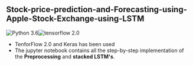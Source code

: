 ## Stock-price-prediction-and-Forecasting-using-Apple-Stock-Exchange-using-LSTM
![Python 3.6](https://img.shields.io/badge/Python-3.6-brightgreen.svg)![tensorflow 2.0](https://img.shields.io/badge/tensorflow-2.0-brightorange.svg)

+ TenforFlow 2.0 and Keras has been used
+ The jupyter notebook contains all the step-by-step implementation of the **Preprocessing** and **stacked LSTM's**. 
